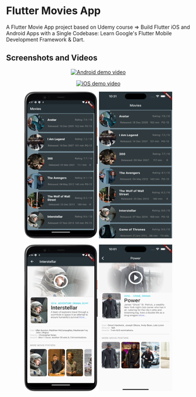# Flutter Movies App

A Flutter Movie App project based on Udemy course => Build Flutter iOS and Android Apps with a Single Codebase: Learn Google's Flutter Mobile Development Framework & Dart.

## Screenshots and Videos

<p align="middle">
<a href="https://youtube.com/shorts/eUeJnf-cD2w" 
target="_blank"><img src="https://www.kindpng.com/picc/m/4-42488_download-play-button-png-photos-youtube-play-button.png"
alt="Android demo video" width="200" height="100"/></a>
</p>

<p align="middle">
    <a href="https://youtube.com/shorts/mmf61MQbomo" 
target="_blank"><img src="https://www.kindpng.com/picc/m/4-42488_download-play-button-png-photos-youtube-play-button.png"
alt="iOS demo video" width="200" height="100" /></a>
</p>

<p align="middle">
    <img src="screenshots/android_i.png" width="200" height="400"> 
    <img src="screenshots/ios_i.png" width="200" height="400"> 
</p>

<p align="middle">
    <img src="screenshots/android2.png" width="200" height="400"> 
    <img src="screenshots/ios2.png" width="200" height="400"> 
</p>

